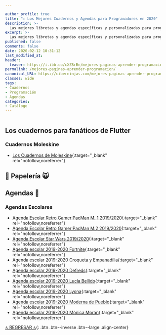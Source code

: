 ```yaml
---

author_profile: true
title: "▷ Los Mejores Cuadernos y Agendas para Programadores en 2020"
description: >-
  Las mejores libretas y agendas específicas y personalizadas para programadores, desarrolladores y diseñadores.
excerpt: >-
  Las mejores libretas y agendas específicas y personalizadas para programadores, desarrolladores y diseñadores.
published: false
comments: false
date: 2020-02-12 10:31:12
last_modified_at: 
header:
  teaser: https://i.ibb.co/cXZ8rBn/mejores-paginas-aprender-programacion.jpg
permalink: /mejores-paginas-aprender-programacion/
canonical_URL: https://ciberninjas.com/mejores-paginas-aprender-programacion/
classes: wide
tags:
- Cuadernos
- Programación
- Agendas
categories:
- Catálogo
---
```


![]()

## Los cuadernos para fanáticos de Flutter



### Cuadernos Moleskine

* [Los Cuadernos de Moleskine](https://amzn.to/2ZRGWMn){:target="_blank" rel="nofollow,noreferrer"}

## 🎁 Papelería 🙀

## Agendas 📆

### Agendas Escolares <i class="fas fa-calendar-week"></i>

* [Agenda Escolar Retro Gamer PacMan M. 1 2019/2020](https://amzn.to/2I2bwrx){:target="_blank" rel="nofollow,noreferrer"}
* [Agenda Escolar Retro Gamer PacMan M.2 2019/2020](https://amzn.to/2NaSKSQ){:target="_blank" rel="nofollow,noreferrer"}
* [Agenda Escolar Star Wars 2019/2020](https://amzn.to/2URK30R){:target="_blank" rel="nofollow,noreferrer"}
* [Agenda escolar 2019-2020 Fortnite](https://amzn.to/34EykHq){:target="_blank" rel="nofollow,noreferrer"}
* [Agenda escolar 2019-2020 Croqueta y Empanadilla](https://amzn.to/2L2YZ94){:target="_blank" rel="nofollow,noreferrer"}
* [Agenda escolar 2019-2020 Defreds](https://amzn.to/2L6SRNb){:target="_blank" rel="nofollow,noreferrer"}
* [Agenda escolar 2019-2020 Lucía Bellido](https://amzn.to/2ZtWmpW){:target="_blank" rel="nofollow,noreferrer"}
* [Agenda escolar 2019-2020 Lyona](https://amzn.to/2UdNUoC){:target="_blank" rel="nofollow,noreferrer"}
* [Agenda escolar 2019-2020 Moderna de Pueblo](https://amzn.to/2Pn6R9B){:target="_blank" rel="nofollow,noreferrer"}
* [Agenda escolar 2019-2020 Mónica Morán](https://amzn.to/2ZBSvly){:target="_blank" rel="nofollow,noreferrer"}

[🔝 REGRESAR 🔝](/catalogo/libros/#page-title){: .btn .btn--inverse .btn--large .align-center}

